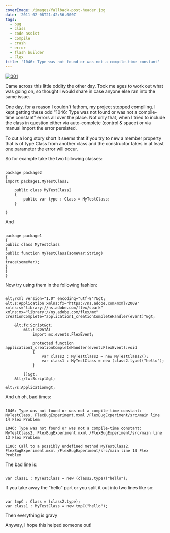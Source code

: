 ```yaml
---
coverImage: /images/fallback-post-header.jpg
date: '2011-02-08T21:42:56.000Z'
tags:
  - bug
  - class
  - code assist
  - compile
  - crash
  - error
  - flash builder
  - Flex
title: '1046: Type was not found or was not a compile-time constant'
---
```


[![](https://mikecann.co.uk/wp-content/uploads/2011/02/001.jpg "001")](https://mikecann.co.uk/wp-content/uploads/2011/02/001.jpg)

Came across this little oddity the other day. Took me ages to work out what was going on, so thought I would share in case anyone else ran into the same issue.<!-- more -->

One day, for a reason I couldn't fathom, my project stopped compiling. I kept getting these odd "1046: Type was not found or was not a compile-time constant" errors all over the place. Not only that, when I tried to include the class in question either via auto-complete (control &amp; space) or via manual import the error persisted.

To cut a long story short it seems that if you try to new a member property that is of type Class from another class and the constructor takes in at least one parameter the error will occur.

So for example take the two following classes:

```

package package2
{
import package1.MyTestClass;

    public class MyTestClass2
    {
    	public var type : Class = MyTestClass;
    }

}

```

And

```

package package1
{
public class MyTestClass
{
public function MyTestClass(someVar:String)
{
trace(someVar);
}
}
}

```

Now try using them in the following fashion:

```

&lt;?xml version="1.0" encoding="utf-8"?&gt;
&lt;s:Application xmlns:fx="https://ns.adobe.com/mxml/2009"
xmlns:s="library://ns.adobe.com/flex/spark"
xmlns:mx="library://ns.adobe.com/flex/mx" creationComplete="application1_creationCompleteHandler(event)"&gt;

    &lt;fx:Script&gt;
    	&lt;![CDATA[
    		import mx.events.FlexEvent;

    		protected function application1_creationCompleteHandler(event:FlexEvent):void
    		{
    			var class2 : MyTestClass2 = new MyTestClass2();
    			var class1 : MyTestClass = new (class2.type)("hello");
    		}

    	]]&gt;
    &lt;/fx:Script&gt;

&lt;/s:Application&gt;

```

And uh oh, bad times:

```

1046: Type was not found or was not a compile-time constant: MyTestClass. FlexBugExperiment.mxml /FlexBugExperiment/src/main line 14 Flex Problem

1046: Type was not found or was not a compile-time constant: MyTestClass2. FlexBugExperiment.mxml /FlexBugExperiment/src/main line 13 Flex Problem

1180: Call to a possibly undefined method MyTestClass2. FlexBugExperiment.mxml /FlexBugExperiment/src/main line 13 Flex Problem

```

The bad line is:

```

var class1 : MyTestClass = new (class2.type)("hello");

```

If you take away the "hello" part or you split it out into two lines like so:

```

var tmpC : Class = (class2.type);
var class1 : MyTestClass = new tmpC("hello");

```

Then everything is gravy

Anyway, I hope this helped someone out!

```

```
